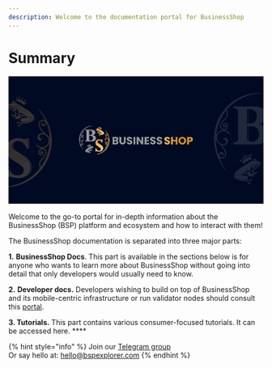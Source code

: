 ```yaml
---
description: Welcome to the documentation portal for BusinessShop
---
```


# Summary

![](<.gitbook/assets/docs_1500x500.png>)

Welcome to the go-to portal for in-depth information about the BusinessShop (BSP) platform and ecosystem and how to interact with them!

The BusinessShop documentation is separated into three major parts:

**1.** **BusinessShop Docs**. This part is available in the sections below is for anyone who wants to learn more about BusinessShop without going into detail that only developers would usually need to know.

**2.** **Developer docs.** Developers wishing to build on top of BusinessShop and its mobile-centric infrastructure or run validator nodes should consult this [portal](https://developers.bspexplorer.com).&#x20;

**3. Tutorials.** This part contains various consumer-focused tutorials. It can be accessed here. **** &#x20;

{% hint style="info" %}
Join our [Telegram group](https://t.me/)\
Or say hello at: hello@bspexplorer.com
{% endhint %}
